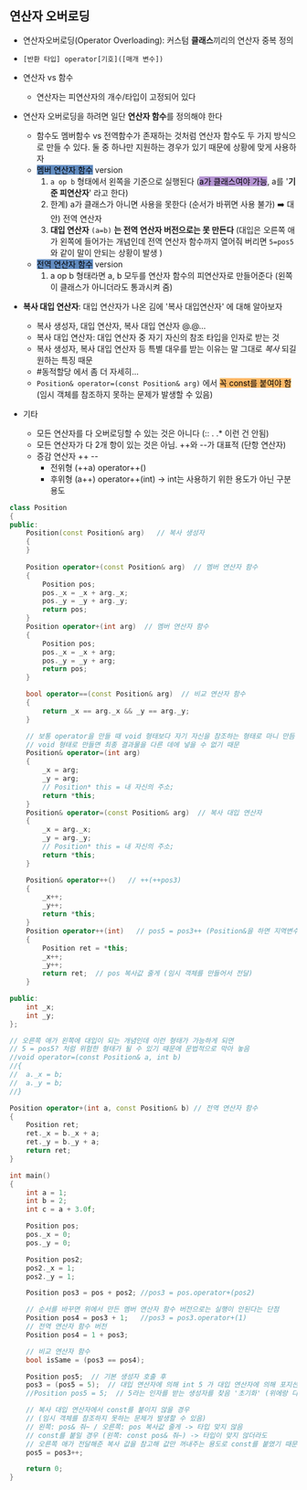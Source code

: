 ## 연산자 오버로딩
- 연산자오버로딩(Operator Overloading): 커스텀 **클래스**끼리의 연산자 중복 정의
- `[반환 타입] operator[기호]([매개 변수])`
- 연산자 vs 함수
	- 연산자는 피연산자의 개수/타입이 고정되어 있다
- 연산자 오버로딩을 하려면 일단 **연산자 함수**를 정의해야 한다
	- 함수도 멤버함수 vs 전역함수가 존재하는 것처럼 연산자 함수도 두 가지 방식으로 만들 수 있다. 둘 중 하나만 지원하는 경우가 있기 때문에 상황에 맞게 사용하자
	- <mark style="background: #0E4F9FA6;">멤버 연산자 함수</mark> version
		1. `a op b` 형태에서 왼쪽을 기준으로 실행된다 (<mark style="background: #824CB496;">a가 클래스여야 가능</mark>, a를 '**기준 피연산자**' 라고 한다)
		2. 한계) a가 클래스가 아니면 사용을 못한다 (순서가 바뀌면 사용 불가)  ➡️  대안) 전역 연산자
		3. **대입 연산자** `(a=b)`  **는 전역 연산자 버전으로는 못 만든다** (대입은 오른쪽 애가 왼쪽에 들어가는 개념인데 전역 연산자 함수까지 열어줘 버리면 `5=pos5` 와 같이 말이 안되는 상황이 발생 )
	- <mark style="background: #0E4F9FA6;">전역 연산자 함수</mark> version
		1. a op b 형태라면 a, b 모두를 연산자 함수의 피연산자로 만들어준다 (왼쪽이 클래스가 아니더라도 통과시켜 줌)

- **복사 대입 연산자**: 대입 연산자가 나온 김에 '복사 대입연산자' 에 대해 알아보자
	- 복사 생성자, 대입 연산자, 복사 대입 연산자 @.@...
	- 복사 대입 연산자: 대입 연산자 중 자기 자신의 참조 타입을 인자로 받는 것
	- 복사 생성자, 복사 대입 연산자 등 특별 대우를 받는 이유는 말 그대로 _복사_ 되길 원하는 특징 때문
	- #동적할당 에서 좀 더 자세히...
	- `Position& operator=(const Position& arg)` 에서 <mark style="background: #FFAB45CF;">꼭 const를 붙여야 함</mark> (임시 객체를 참조하지 못하는 문제가 발생할 수 있음)
- 기타
	- 모든 연산자를 다 오버로딩할 수 있는 것은 아니다 (::  .  .* 이런 건 안됨)
	- 모든 연산자가 다 2개 항이 있는 것은 아님. ++와 --가 대표적 (단항 연산자)
	- 증감 연산자 ++ --
		- 전위형 (++a) operator++()
		- 후위형 (a++) operator++(int) -> int는 사용하기 위한 용도가 아닌 구분 용도
	
```cpp
class Position
{
public:
	Position(const Position& arg)   // 복사 생성자
	{
	}
	
	Position operator+(const Position& arg)  // 멤버 연산자 함수 
	{
		Position pos;
		pos._x = _x + arg._x;
		pos._y = _y + arg._y;
		return pos;
	}
	Position operator+(int arg)  // 멤버 연산자 함수
	{
		Position pos;
		pos._x = _x + arg;
		pos._y = _y + arg;
		return pos;
	}

	bool operator==(const Position& arg)  // 비교 연산자 함수
	{
		return _x == arg._x && _y == arg._y;
	}

	// 보통 operator을 만들 때 void 형태보다 자기 자신을 참조하는 형태로 마니 만듬
	// void 형태로 만들면 최종 결과물을 다른 데에 넣을 수 없기 때문
	Position& operator=(int arg)
	{
		_x = arg;
		_y = arg;
		// Position* this = 내 자신의 주소;
		return *this;
	}
	Position& operator=(const Position& arg)  // 복사 대입 연산자
	{
		_x = arg._x;
		_y = arg._y;
		// Position* this = 내 자신의 주소;
		return *this;
	}

	Position& operator++()   // ++(++pos3)
	{
		_x++;
		_y++;
		return *this;
	}
	Position operator++(int)   // pos5 = pos3++ (Position&을 하면 지역변수이기 때문에 큰일)
	{
		Position ret = *this;
		_x++;
		_y++;
		return ret;  // pos 복사값 줄게 (임시 객체를 만들어서 전달)
	}

public:
	int _x;
	int _y;
};

// 오른쪽 애가 왼쪽에 대입이 되는 개념인데 이런 형태가 가능하게 되면
// 5 = pos5? 처럼 위험한 형태가 될 수 있기 때문에 문법적으로 막아 놓음
//void operator=(const Position& a, int b)
//{
//	a._x = b;
//	a._y = b;
//}

Position operator+(int a, const Position& b) // 전역 연산자 함수
{
	Position ret;
	ret._x = b._x + a;
	ret._y = b._y + a;
	return ret;
}

int main()
{
	int a = 1;
	int b = 2;
	int c = a + 3.0f;

	Position pos;
	pos._x = 0;
	pos._y = 0;

	Position pos2;
	pos2._x = 1;
	pos2._y = 1;

	Position pos3 = pos + pos2; //pos3 = pos.operator+(pos2)

	// 순서를 바꾸면 위에서 만든 멤버 연산자 함수 버전으로는 실행이 안된다는 단점
	Position pos4 = pos3 + 1;	//pos3 = pos3.operator+(1)
	// 전역 연산자 함수 버전
	Position pos4 = 1 + pos3;

	// 비교 연산자 함수
	bool isSame = (pos3 == pos4);

	Position pos5;	// 기본 생성자 호출 후 
	pos3 = (pos5 = 5);  // 대입 연산자에 의해 int 5 가 대입 연산자에 의해 포지션에 '대입'
	//Position pos5 = 5;  // 5라는 인자를 받는 생성자를 찾음 '초기화' (위에랑 다른거니 주의🔥)

	// 복사 대입 연산자에서 const를 붙이지 않을 경우 
	// (임시 객체를 참조하지 못하는 문제가 발생할 수 있음)
	// 왼쪽: pos& 줘~ / 오른쪽: pos 복사값 줄게 -> 타입 맞지 않음
	// const를 붙일 경우 (왼쪽: const pos& 줘~) -> 타입이 맞지 않더라도 
	// 오른쪽 애가 전달해준 복사 값을 참고해 값만 꺼내주는 용도로 const를 붙였기 때문
	pos5 = pos3++;

	return 0;
}
```